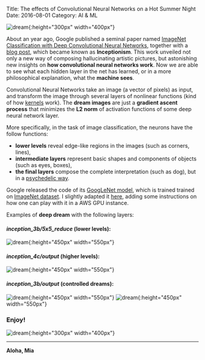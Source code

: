 Title: The effects of Convolutional Neural Networks on a Hot Summer Night
Date: 2016-08-01
Category: AI & ML

![dream](./dream/d1.jpg){:height="300px" width="400px"}

About an year ago, Google published a seminal paper named [ImageNet Classification with Deep Convolutional Neural Networks](https://papers.nips.cc/paper/4824-imagenet-classification-with-deep-convolutional-neural-networks.pdf), together with a [blog post](https://research.googleblog.com/2015/07/deepdream-code-example-for-visualizing.html), which became known as **Inceptionism**. This work unveiled not only a new way of composing hallucinating artistic pictures, but astonishing new insights on **how convolutional neural networks work**. Now we are able to see what each hidden layer in the net has learned, or in a more philosophical explanation, what the **machine sees**.

Convolutional Neural Networks take an image (a vector of pixels) as input, and transform the image through several layers of nonlinear functions (kind of how [kernels](https://en.wikipedia.org/wiki/Kernel_(image_processing)) work). The **dream images** are just a **gradient ascent process** that minimizes the **L2 norm** of activation functions of some deep neural network layer. 

More specifically, in the task of image classification, the neurons have the follow functions:

* **lower levels** reveal edge-like regions in the images (such as corners, lines),
* **intermediate layers** represent basic shapes and components of objects (such as eyes, boxes),
* **the final layers** compose the complete interpretation (such as dog), but in a [psychedelic way](https://www.reddit.com/r/deepdream/comments/3cawxb/what_are_deepdream_images_how_do_i_make_my_own/). 


Google released the code of its [GoogLeNet model](https://github.com/BVLC/caffe/tree/master/models/bvlc_googlenet), which is trained trained on [ImageNet dataset](http://www.image-net.org/).  I slightly adapted it [here](https://github.com/bt3gl/Machine-Learning-Resources/tree/master/Deep_Art/deepdream), adding some instructions on how one can play with it in a AWS GPU instance.


Examples of **deep dream** with the following layers:

#### *inception_3b/5x5_reduce* (lower levels):
![dream](./dream/d12.jpeg){:height="450px" width="550px"}

#### *inception_4c/output* (higher levels):
![dream](./dream/d11.jpeg){:height="450px" width="550px"}

#### *inception_3b/output* (controlled dreams):
![dream](./dream/d3.jpg){:height="450px" width="550px"}
![dream](./dream/d13.jpeg){:height="450px" width="550px"}


### Enjoy!

![dream](./dream/1.jpg){:height="300px" width="400px"}



----

**Aloha, Mia**